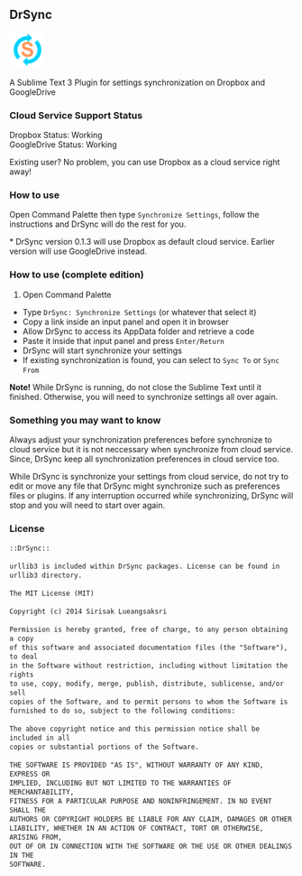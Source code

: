 ## DrSync

![DrSync Logo](https://raw.githubusercontent.com/spywhere/spywhere.github.com/master/images/drsync/DrSyncMini.png)

A Sublime Text 3 Plugin for settings synchronization on Dropbox and GoogleDrive

### Cloud Service Support Status

Dropbox Status: Working<br />
GoogleDrive Status: Working

Existing user? No problem, you can use Dropbox as a cloud service right away!

### How to use
Open Command Palette then type `Synchronize Settings`, follow the instructions and DrSync will do the rest for you.

\* DrSync version 0.1.3 will use Dropbox as default cloud service. Earlier version will use GoogleDrive instead.

### How to use (complete edition)

 1. Open Command Palette
 * Type `DrSync: Synchronize Settings` (or whatever that select it)
 * Copy a link inside an input panel and open it in browser
 * Allow DrSync to access its AppData folder and retrieve a code
 * Paste it inside that input panel and press `Enter/Return`
 * DrSync will start synchronize your settings
 * If existing synchronization is found, you can select to `Sync To` or `Sync From`
 
**Note!** While DrSync is running, do not close the Sublime Text until it finished. Otherwise, you will need to synchronize settings all over again.

### Something you may want to know
Always adjust your synchronization preferences before synchronize to cloud service but it is not neccessary when synchronize from cloud service. Since, DrSync keep all synchronization preferences in cloud service too.

While DrSync is synchronize your settings from cloud service, do not try to edit or move any file that DrSync might synchronize such as preferences files or plugins. If any interruption occurred while synchronizing, DrSync will stop and you will need to start over again.

### License
	::DrSync::

	urllib3 is included within DrSync packages. License can be found in urllib3 directory.

	The MIT License (MIT)

	Copyright (c) 2014 Sirisak Lueangsaksri

	Permission is hereby granted, free of charge, to any person obtaining a copy
	of this software and associated documentation files (the "Software"), to deal
	in the Software without restriction, including without limitation the rights
	to use, copy, modify, merge, publish, distribute, sublicense, and/or sell
	copies of the Software, and to permit persons to whom the Software is
	furnished to do so, subject to the following conditions:

	The above copyright notice and this permission notice shall be included in all
	copies or substantial portions of the Software.

	THE SOFTWARE IS PROVIDED "AS IS", WITHOUT WARRANTY OF ANY KIND, EXPRESS OR
	IMPLIED, INCLUDING BUT NOT LIMITED TO THE WARRANTIES OF MERCHANTABILITY,
	FITNESS FOR A PARTICULAR PURPOSE AND NONINFRINGEMENT. IN NO EVENT SHALL THE
	AUTHORS OR COPYRIGHT HOLDERS BE LIABLE FOR ANY CLAIM, DAMAGES OR OTHER
	LIABILITY, WHETHER IN AN ACTION OF CONTRACT, TORT OR OTHERWISE, ARISING FROM,
	OUT OF OR IN CONNECTION WITH THE SOFTWARE OR THE USE OR OTHER DEALINGS IN THE
	SOFTWARE.
